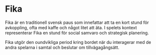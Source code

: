 # Fika

Fika är en traditionell svensk paus som innefattar att ta en kort stund för avkoppling, ofta med kaffe och något litet att äta. I spelets kontext representerar Fika en stund för social samvaro och strategisk planering.

Fika utgör den oundvikliga period kring bordet när du interagerar med de andra spelarna i samtal och beslutar om tillvägagångsätt.

